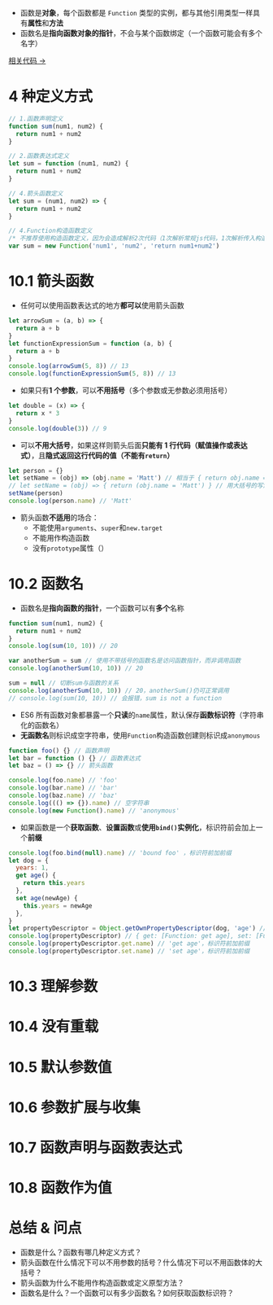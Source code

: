 - 函数是**对象**，每个函数都是 `Function` 类型的实例，都与其他引用类型一样具有**属性**和**方法**
- 函数名是**指向函数对象的指针**，不会与某个函数绑定（一个函数可能会有多个名字）

<a href="" target="_blank">相关代码 →</a>

# 4 种定义方式

```javascript
// 1.函数声明定义
function sum(num1, num2) {
  return num1 + num2
}

// 2.函数表达式定义
let sum = function (num1, num2) {
  return num1 + num2
}

// 4.箭头函数定义
let sum = (num1, num2) => {
  return num1 + num2
}

// 4.Function构造函数定义
/* 不推荐使用构造函数定义，因为会造成解析2次代码（1次解析常规js代码，1次解析传入构造函数中的字符串） */
var sum = new Function('num1', 'num2', 'return num1+num2')
```

# 10.1 箭头函数

- 任何可以使用函数表达式的地方**都可以**使用箭头函数

```js
let arrowSum = (a, b) => {
  return a + b
}
let functionExpressionSum = function (a, b) {
  return a + b
}
console.log(arrowSum(5, 8)) // 13
console.log(functionExpressionSum(5, 8)) // 13
```

- 如果只有**1 个参数**，可以**不用括号**（多个参数或无参数必须用括号）

```js
let double = (x) => {
  return x * 3
}
console.log(double(3)) // 9
```

- 可以**不用大括号**，如果这样则箭头后面**只能有 1 行代码（赋值操作或表达式）**，且**隐式返回这行代码的值（不能有`return`）**

```js
let person = {}
let setName = (obj) => (obj.name = 'Matt') // 相当于 { return obj.name = 'Matt' }
// let setName = (obj) => { return (obj.name = 'Matt') } // 用大括号的写法
setName(person)
console.log(person.name) // 'Matt'
```

- 箭头函数**不适用**的场合：
  - 不能使用`arguments`、`super`和`new.target`
  - 不能用作构造函数
  - 没有`prototype`属性（）

# 10.2 函数名

- 函数名是**指向函数的指针**，一个函数可以有**多个**名称

```js
function sum(num1, num2) {
  return num1 + num2
}
console.log(sum(10, 10)) // 20

var anotherSum = sum // 使用不带括号的函数名是访问函数指针，而非调用函数
console.log(anotherSum(10, 10)) // 20

sum = null // 切断sum与函数的关系
console.log(anotherSum(10, 10)) // 20，anotherSum()仍可正常调用
// console.log(sum(10, 10)) // 会报错，sum is not a function
```

- ES6 所有函数对象都暴露一个**只读**的`name`属性，默认保存**函数标识符**（字符串化的函数名）
- **无函数名**则标识成空字符串，使用`Function`构造函数创建则标识成`anonymous`

```js
function foo() {} // 函数声明
let bar = function () {} // 函数表达式
let baz = () => {} // 箭头函数

console.log(foo.name) // 'foo'
console.log(bar.name) // 'bar'
console.log(baz.name) // 'baz'
console.log((() => {}).name) // 空字符串
console.log(new Function().name) // 'anonymous'
```

- 如果函数是一个**获取函数**、**设置函数**或**使用`bind()`实例化**，标识符前会加上一个**前缀**

```js
console.log(foo.bind(null).name) // 'bound foo' ，标识符前加前缀
let dog = {
  years: 1,
  get age() {
    return this.years
  },
  set age(newAge) {
    this.years = newAge
  },
}
let propertyDescriptor = Object.getOwnPropertyDescriptor(dog, 'age') // 获取属性描述符
console.log(propertyDescriptor) // { get: [Function: get age], set: [Function: set age], enumerable: true, configurable: true }
console.log(propertyDescriptor.get.name) // 'get age'，标识符前加前缀
console.log(propertyDescriptor.set.name) // 'set age'，标识符前加前缀
```

# 10.3 理解参数

# 10.4 没有重载

# 10.5 默认参数值

# 10.6 参数扩展与收集

# 10.7 函数声明与函数表达式

# 10.8 函数作为值

# 总结 & 问点

- 函数是什么？函数有哪几种定义方式？
- 箭头函数在什么情况下可以不用参数的括号？什么情况下可以不用函数体的大括号？
- 箭头函数为什么不能用作构造函数或定义原型方法？
- 函数名是什么？一个函数可以有多少函数名？如何获取函数标识符？
